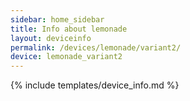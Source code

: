 ```yaml
---
sidebar: home_sidebar
title: Info about lemonade
layout: deviceinfo
permalink: /devices/lemonade/variant2/
device: lemonade_variant2
---
```

{% include templates/device_info.md %}
